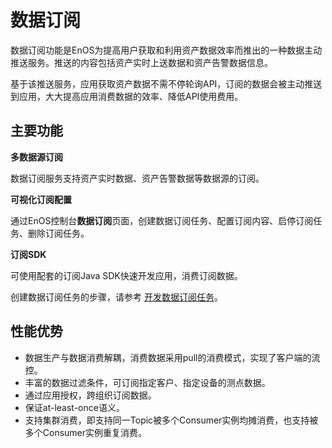 # 数据订阅

数据订阅功能是EnOS为提高用户获取和利用资产数据效率而推出的一种数据主动推送服务。推送的内容包括资产实时上送数据和资产告警数据信息。

基于该推送服务，应用获取资产数据不需不停轮询API，订阅的数据会被主动推送到应用，大大提高应用消费数据的效率、降低API使用费用。

## 主要功能

**多数据源订阅**

数据订阅服务支持资产实时数据、资产告警数据等数据源的订阅。

**可视化订阅配置**

通过EnOS控制台**数据订阅**页面，创建数据订阅任务、配置订阅内容、启停订阅任务、删除订阅任务。

**订阅SDK**

可使用配套的订阅Java SDK快速开发应用，消费订阅数据。

创建数据订阅任务的步骤，请参考 [开发数据订阅任务](/docs/data-asset/zh_CN/2.0.8/howto/obtain/managing_data_subscription.html)。

## 性能优势

- 数据生产与数据消费解耦，消费数据采用pull的消费模式，实现了客户端的流控。
- 丰富的数据过滤条件，可订阅指定客户、指定设备的测点数据。
- 通过应用授权，跨组织订阅数据。
- 保证at-least-once语义。
- 支持集群消费，即支持同一Topic被多个Consumer实例均摊消费，也支持被多个Consumer实例重复消费。
